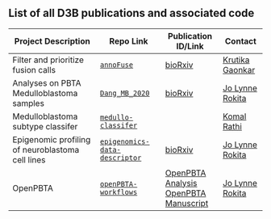 ## List of all D3B publications and associated code

| Project Description                              | Repo Link                                                                                | Publication ID/Link                                                                                                                                     | Contact                                    |
|--------------------------------------------------|------------------------------------------------------------------------------------------|---------------------------------------------------------------------------------------------------------------------------------------------------------|--------------------------------------------|
| Filter and prioritize fusion calls               | [`annoFuse`](https://github.com/d3b-center/annoFuse)                                     | [bioRxiv](https://www.biorxiv.org/content/10.1101/839738v1)                                                                                             | [Krutika Gaonkar](gaonkark@email.chop.edu) |
| Analyses on PBTA Medulloblastoma samples         | [`Dang_MB_2020`](https://github.com/d3b-center/Dang_MB_2020)                             |  [bioRxiv](https://www.biorxiv.org/content/10.1101/2020.02.12.945642v1)                                                                                                                                                       | [Jo Lynne Rokita](rokita@email.chop.edu)   |                                            |
| Medulloblastoma subtype classifer                | [`medullo-classifer`](https://github.com/d3b-center/medullo-classifier)                  |                                                                                                                                                         | [Komal Rathi](rathik@email.chop.edu)       |
| Epigenomic profiling of neuroblastoma cell lines | [`epigenomics-data-descriptor`](https://github.com/marislab/epigenomics-data-descriptor) | [bioRxiv](https://www.biorxiv.org/content/10.1101/829754v2)                                                                                             | [Jo Lynne Rokita](rokita@email.chop.edu)   |
| OpenPBTA                                         | [`openPBTA-workflows`](https://github.com/d3b-center/OpenPBTA-workflows)                 | [OpenPBTA Analysis](https://github.com/AlexsLemonade/OpenPBTA-analysis)<br> [OpenPBTA Manuscript](https://github.com/AlexsLemonade/OpenPBTA-manuscript) | [Jo Lynne Rokita](rokita@email.chop.edu)   |

